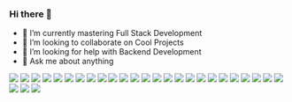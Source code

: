 ### Hi there 👋

<!-- - 🔭 I’m currently working on ... -->
- 🌱 I’m currently mastering Full Stack Development
- 👯 I’m looking to collaborate on Cool Projects
- 🤔 I’m looking for help with Backend Development
- 💬 Ask me about anything
<!-- - 📫 How to reach me:[LinkedIn](url)
- ⚡ Fun fact:  -->

<img src="https://img.shields.io/badge/dialogflow-FF9800?style=for-the-badge&logo=dialogflow&logoColor=white" />

<img src="https://img.shields.io/badge/dev.to-0A0A0A?style=for-the-badge&logo=devdotto&logoColor=white" />

<img src="https://img.shields.io/badge/Gmail-D14836?style=for-the-badge&logo=gmail&logoColor=white" />

<img src="https://img.shields.io/badge/Canva-%2300C4CC.svg?&style=for-the-badge&logo=Canva&logoColor=white" />

<img src="https://img.shields.io/badge/Figma-F24E1E?style=for-the-badge&logo=figma&logoColor=white" />

<img src="https://img.shields.io/badge/Bootstrap-563D7C?style=for-the-badge&logo=bootstrap&logoColor=white" />

<img src="https://img.shields.io/badge/firebase-ffca28?style=for-the-badge&logo=firebase&logoColor=black" />

<img src="https://img.shields.io/badge/Node.js-339933?style=for-the-badge&logo=nodedotjs&logoColor=white" />

<img src="https://img.shields.io/badge/React-20232A?style=for-the-badge&logo=react&logoColor=61DAFB" />

<img src="https://img.shields.io/badge/Visual_Studio_Code-0078D4?style=for-the-badge&logo=visual%20studio%20code&logoColor=white" />

<img src="https://img.shields.io/badge/C-00599C?style=for-the-badge&logo=c&logoColor=white" />

<img src="https://img.shields.io/badge/CSS3-1572B6?style=for-the-badge&logo=css3&logoColor=white" />

<img src="https://img.shields.io/badge/dialogflow-FF9800?style=for-the-badge&logo=dialogflow&logoColor=white" />

<img src="https://img.shields.io/badge/HTML5-E34F26?style=for-the-badge&logo=html5&logoColor=white" />

<img src="https://img.shields.io/badge/Java-ED8B00?style=for-the-badge&logo=java&logoColor=white" />

<img src="https://img.shields.io/badge/JavaScript-323330?style=for-the-badge&logo=javascript&logoColor=F7DF1E" />

<img src="https://img.shields.io/badge/LaTeX-47A141?style=for-the-badge&logo=LaTeX&logoColor=white" />

<img src="https://img.shields.io/badge/Linux-FCC624?style=for-the-badge&logo=linux&logoColor=black" />

<img src="https://img.shields.io/badge/GitHub-100000?style=for-the-badge&logo=github&logoColor=white" />

<img src="https://img.shields.io/badge/LinkedIn-0077B5?style=for-the-badge&logo=linkedin&logoColor=white" />

<img src="https://img.shields.io/badge/GIT-E44C30?style=for-the-badge&logo=git&logoColor=white" />

<img src="https://activity-graph.herokuapp.com/graph?username={alenantony05@gmail.com}&theme=minimal" />

<img src="https://github-profile-summary-cards.vercel.app/api/cards/profile-details?username={alenantony05@gmail.com}&theme=vue" />

<img src="https://github-readme-stats.vercel.app/api?username={alenantony05@gmail.com}" />

<img src="https://github-readme-stats.vercel.app/api/top-langs/?username={alenantony05@gmail.com}" />

<img src="https://github-profile-trophy.vercel.app/?username={alenantony05@gmail.com}" />

<img src="https://github-readme-streak-stats.herokuapp.com/?user={alenantony05@gmail.com}" />

<img src="https://hits.seeyoufarm.com/api/count/incr/badge.svg?url=https%3A%2F%2Fgithub.com%2F{alenantony05@gmail.com}1212%2Fhit-counter" />
